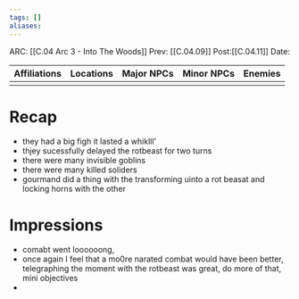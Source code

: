 ```yaml
---
tags: []
aliases:
---
```

ARC: [[C.04 Arc 3 - Into The Woods]]
Prev: [[C.04.09]]
Post:[[C.04.11]]
Date:

| Affiliations | Locations | Major NPCs | Minor NPCs |  Enemies   | 
| ----------------- | ------------ | --------- | ---------- | ---------- |
|                   |              |           |            |             |

   # Recap
   - they had a big figh it lasted a whiklll'
   - thjey sucessfully delayed the rotbeast for two turns
   - there were many invisible goblins
   - there were many killed soliders
   - gourmand did a thing with the transforming uinto a rot beasat and locking horns with the other 

   # Impressions
   - comabt went loooooong,
   - once again I feel that a mo0re narated combat would have been better, telegraphing the moment with the rotbeast was great, do more of that, mini objectives
   - 